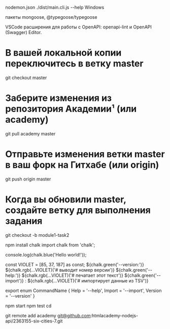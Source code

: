 nodemon.json
.\/dist/main.cli.js --help   Windows

 пакеты mongoose, @typegoose/typegoose

 VSCode расширения для работы с OpenAPI: openapi-lint и OpenAPI (Swagger) Editor.
 
# В вашей локальной копии переключитесь в ветку master
git checkout master
# Заберите изменения из репозитория Академии¹ (или academy)
git pull academy master
# Отправьте изменения ветки master в ваш форк на Гитхабе (или origin)
git push origin master
# Когда вы обновили master, создайте ветку для выполнения задания
git checkout -b module1-task2


npm install chalk
import chalk from 'chalk';

console.log(chalk.blue('Hello world!'));

const VIOLET = [85, 37, 187] as const;
${chalk.green('--version:')}                   ${chalk.rgb(...VIOLET)('# выводит номер версии')}
${chalk.green('--help:')}                      ${chalk.rgb(...VIOLET)('# печатает этот текст')}
${chalk.green('--import')} <path>:             ${chalk.rgb(...VIOLET)('# импортирует данные из TSV')}

export enum CommandName {
  Help = '--help',
  Import = '--import',
  Version = '--version'
}

npm start 
npm test
cd


git remote add academy git@github.com:htmlacademy-nodejs-api/2363155-six-cities-7.git
